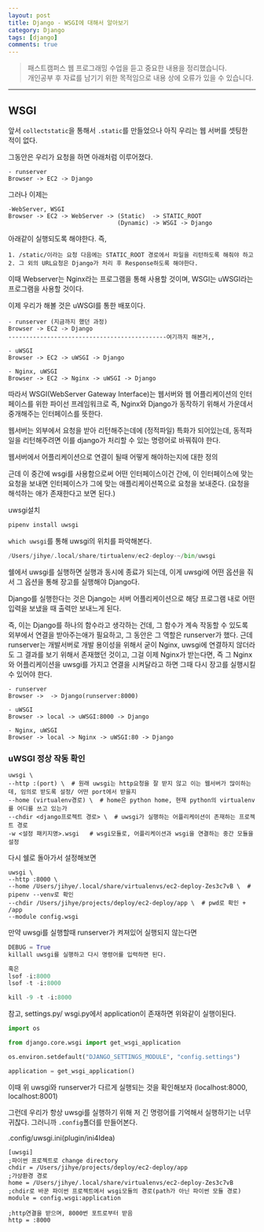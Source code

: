 ```yaml
---
layout: post
title: Django - WSGI에 대해서 알아보기
category: Django
tags: [django]
comments: true
---
```


> 패스트캠퍼스 웹 프로그래밍 수업을 듣고 중요한 내용을 정리했습니다.     
개인공부 후 자료를 남기기 위한 목적임으로 내용 상에 오류가 있을 수 있습니다.      

<hr>

## WSGI

앞서 `collectstatic`을 통해서 `.static`를 만들었으나 아직 우리는 웹 서버를 셋팅한 적이 없다.

그동안은 우리가 요청을 하면 아래처럼 이루어졌다.
```
- runserver
Browser -> EC2 -> Django
```

그러나 이제는
```
-WebServer, WSGI
Browser -> EC2 -> WebServer -> (Static)  -> STATIC_ROOT
                               (Dynamic) -> WSGI -> Django
```                                
아래같이 실행되도록 해야한다. 즉,
```
1. /static/이라는 요청 다음에는 STATIC_ROOT 경로에서 파일을 리턴하도록 해줘야 하고
2. 그 외의 URL요청은 Django가 처리 후 Response하도록 해야한다.
```

이때 Webserver는 Nginx라는 프로그램을 통해 사용할 것이며, WSGI는 uWSGI라는 프로그램을 사용할 것이다.

이제 우리가 해볼 것은 uWSGI를 통한 배포이다.
```
- runserver (지금까지 했던 과정)
Browser -> EC2 -> Django
---------------------------------------------여기까지 해본거,,

- uWSGI
Browser -> EC2 -> uWSGI -> Django

- Nginx, uWSGI
Browser -> EC2 -> Nginx -> uWSGI -> Django
```

따라서 WSGI(WebServer Gateway Interface)는 웹서버와 웹 어플리케이션의 인터페이스를 위한 파이선 프레임워크로 즉, Nginx와 Django가 동작하기 위해서 가운데서 중개해주는 인터페이스를 뜻한다.

웹서버는 외부에서 요청을 받아 리턴해주는데에 (정적파일) 특화가 되어있는데, 동적파일을 리턴해주려면 이를 django가 처리할 수 있는 명령어로 바꿔줘야 한다.

웹서버에서 어플리케이션으로 연결이 될때 어떻게 해야하는지에 대한 정의

근데 이 중간에 wsgi를 사용함으로써 어떤 인터페이스이건 간에, 이 인터페이스에 맞는 요청을 보내면 인터페이스가 그에 맞는 애플리케이션쪽으로 요청을 보내준다. (요청을 해석하는 애가 존재한다고 보면 된다.)

uwsgi설치

```python
pipenv install uwsgi
```

`which uwsgi`를 통해 uwsgi의 위치를 파악해본다.

```python
/Users/jihye/.local/share/tirtualenv/ec2-deploy-~/bin/uwsgi
```

쉘에서 uwsgi를 실행하면 실행과 동시에 종료가 되는데, 이게 uwsgi에 어떤 옵션을 줘서 그 옵션을 통해 장고를 실행해야 Django다.

Django를 실행한다는 것은 Django는 서버 어플리케이션으로 해당 프로그램 내로 어떤 입력을 보냈을 때 출력만 보내느게 된다.

즉, 이는 Django를 하나의 함수라고 생각하는 건데, 그 함수가 계속 작동할 수 있도록 외부에서 연결을 받아주는애가 필요하고, 그 동안은 그 역할은 runserver가 했다. 근데runserver는 개발서버로 개발 용이성을 위해서 굳이 Nginx, uwsgi에 연결하지 않더라도 그 결과를 보기 위해서 존재했던 것이고, 그걸 이제 Nginx가 받는다면, 즉 그 Nginx와 어플리케이션을 uwsgi를 가지고 연결을 시켜달라고 하면 그때 다시 장고를 실행시킬 수 있어야 한다.

```
- runserver
Browser ->  -> Django(runserver:8000)

- uWSGI
Browser -> local -> uWSGI:8000 -> Django

- Nginx, uWSGI
Browser -> local -> Nginx -> uWSGI:80 -> Django
```

### uWSGI 정상 작동 확인
```
uwsgi \  
--http :(port) \  # 원래 uwsgi는 http요청을 잘 받지 않고 이는 웹서버가 많이하는데, 임의로 받도록 설정/ 어떤 port에서 받을지
--home (virtualenv경로) \  # home은 python home, 현재 python의 virtualenv를 어디를 쓰고 있는가
--chdir <django프로젝트 경로> \  # uwsgi가 실행하는 어플리케이션이 존재하는 프로젝트 경로
-w <설정 패키지명>.wsgi   # wsgi모듈로, 어플리케이션과 wsgi을 연결하는 중간 모듈을 설정
```

다시 쉘로 돌아가서 설정해보면

```shell
uwsgi \
--http :8000 \
--home /Users/jihye/.local/share/virtualenvs/ec2-deploy-Zes3c7vB \  # pipenv --venv로 확인
--chdir /Users/jihye/projects/deploy/ec2-deploy/app \  # pwd로 확인 + /app
--module config.wsgi
```

만약 uwsgi를 실행할때 runserver가 켜져있어 실행되지 않는다면

```python
DEBUG = True
killall uwsgi를 실행하고 다시 명령어를 입력하면 된다.

혹은
lsof -i:8000
lsof -t -i:8000

kill -9 -t -i:8000
```


참고, settings.py/ wsgi.py에서 application이 존재하면 위와같이 실행이된다.

```python
import os

from django.core.wsgi import get_wsgi_application

os.environ.setdefault("DJANGO_SETTINGS_MODULE", "config.settings")

application = get_wsgi_application()
```

이때 위 uwsgi와 runserver가 다르게 실행되는 것을 확인해보자 (localhost:8000, localhost:8001)

그런데 우리가 항상 uwsgi를 실행하기 위해 저 긴 명령어를 기억해서 실행하기는 너무 귀찮다. 그러니까 `.config`폴더를 만들어본다.

.config/uwsgi.ini(plugin/ini4Idea)

```ini4Idea
[uwsgi]
;파이썬 프로젝트로 change directory
chdir = /Users/jihye/projects/deploy/ec2-deploy/app
;가상환경 경로
home = /Users/jihye/.local/share/virtualenvs/ec2-deploy-Zes3c7vB
;chdir로 바꾼 파이썬 프로젝트에서 wsgi모듈의 경로(path가 아닌 파이썬 모듈 경로)
module = config.wsgi:application

;http연결을 받으며, 8000번 포트로부터 받음
http = :8000
```
